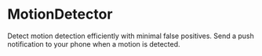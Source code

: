 # MotionDetector
Detect motion detection efficiently with minimal false positives. Send a push notification to your phone when a motion is detected.
